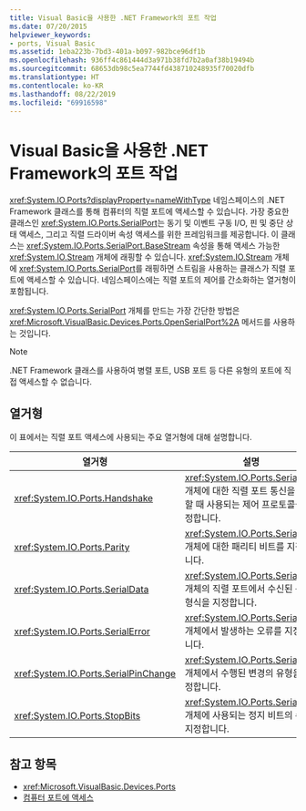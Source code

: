 ```yaml
---
title: Visual Basic을 사용한 .NET Framework의 포트 작업
ms.date: 07/20/2015
helpviewer_keywords:
- ports, Visual Basic
ms.assetid: 1eba223b-7bd3-401a-b097-982bce96df1b
ms.openlocfilehash: 936ff4c861444d3a971b38fd7b2a0af38b19494b
ms.sourcegitcommit: 68653db98c5ea7744fd438710248935f70020dfb
ms.translationtype: HT
ms.contentlocale: ko-KR
ms.lasthandoff: 08/22/2019
ms.locfileid: "69916598"
---
```

# <a name="port-operations-in-the-net-framework-with-visual-basic"></a>Visual Basic을 사용한 .NET Framework의 포트 작업
<xref:System.IO.Ports?displayProperty=nameWithType> 네임스페이스의 .NET Framework 클래스를 통해 컴퓨터의 직렬 포트에 액세스할 수 있습니다. 가장 중요한 클래스인 <xref:System.IO.Ports.SerialPort>는 동기 및 이벤트 구동 I/O, 핀 및 중단 상태 액세스, 그리고 직렬 드라이버 속성 액세스를 위한 프레임워크를 제공합니다. 이 클래스는 <xref:System.IO.Ports.SerialPort.BaseStream> 속성을 통해 액세스 가능한 <xref:System.IO.Stream> 개체에 래핑할 수 있습니다. <xref:System.IO.Stream> 개체에 <xref:System.IO.Ports.SerialPort>를 래핑하면 스트림을 사용하는 클래스가 직렬 포트에 액세스할 수 있습니다. 네임스페이스에는 직렬 포트의 제어를 간소화하는 열거형이 포함됩니다.  
  
 <xref:System.IO.Ports.SerialPort> 개체를 만드는 가장 간단한 방법은 <xref:Microsoft.VisualBasic.Devices.Ports.OpenSerialPort%2A> 메서드를 사용하는 것입니다.  
  
> [!NOTE]
> .NET Framework 클래스를 사용하여 병렬 포트, USB 포트 등 다른 유형의 포트에 직접 액세스할 수 없습니다.  
  
## <a name="enumerations"></a>열거형  
 이 표에서는 직렬 포트 액세스에 사용되는 주요 열거형에 대해 설명합니다.  
  
|열거형|설명|  
|---|---|   
|<xref:System.IO.Ports.Handshake>|<xref:System.IO.Ports.SerialPort> 개체에 대한 직렬 포트 통신을 설정할 때 사용되는 제어 프로토콜을 지정합니다.|  
|<xref:System.IO.Ports.Parity>|<xref:System.IO.Ports.SerialPort> 개체에 대한 패리티 비트를 지정합니다.|  
|<xref:System.IO.Ports.SerialData>|<xref:System.IO.Ports.SerialPort> 개체의 직렬 포트에서 수신된 문자 형식을 지정합니다.|  
|<xref:System.IO.Ports.SerialError>|<xref:System.IO.Ports.SerialPort> 개체에서 발생하는 오류를 지정합니다.|  
|<xref:System.IO.Ports.SerialPinChange>|<xref:System.IO.Ports.SerialPort> 개체에서 수행된 변경의 유형을 지정합니다.|  
|<xref:System.IO.Ports.StopBits>|<xref:System.IO.Ports.SerialPort> 개체에 사용되는 정지 비트의 수를 지정합니다.|  
  
## <a name="see-also"></a>참고 항목

- <xref:Microsoft.VisualBasic.Devices.Ports>
- [컴퓨터 포트에 액세스](../../../../visual-basic/developing-apps/programming/computer-resources/accessing-the-computer-s-ports.md)
